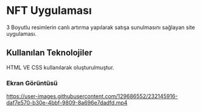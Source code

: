 <h1> NFT Uygulaması </h1>

3 Boyutlu resimlerin canlı artırma yapılarak satışa sunulmasını sağlayan site uygulaması.

<h2> Kullanılan Teknolojiler </h2>

HTML VE CSS kullanılarak oluşturulmuştur.

<h3> Ekran Görüntüsü </h3>

https://user-images.githubusercontent.com/129686552/232145916-daf7e570-b30e-4bbf-9809-8a696e7dadfd.mp4

